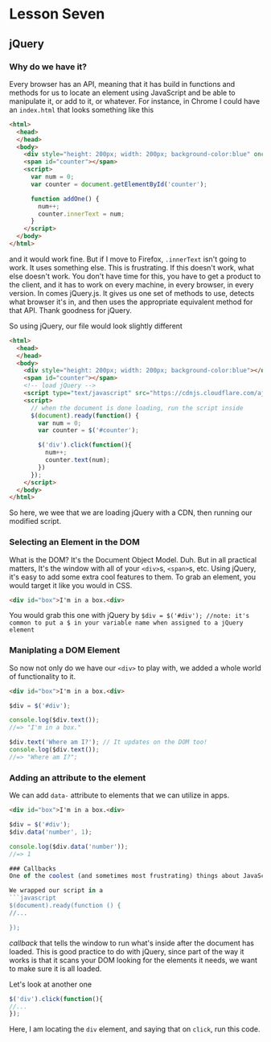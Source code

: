 # Lesson Seven
## jQuery
### Why do we have it?
Every browser has an API, meaning that it has build in functions and methods for us to locate an element using JavaScript and be able to manipulate it, or add to it, or whatever. For instance, in Chrome I could have an `index.html` that looks something like this
```html
<html>
  <head>
  </head>
  <body>
    <div style="height: 200px; width: 200px; background-color:blue" onclick="addOne()"></div>
    <span id="counter"></span>
    <script>
      var num = 0;
      var counter = document.getElementById('counter');

      function addOne() {
        num++;
        counter.innerText = num;
      }
    </script>
  </body>
</html>
```
and it would work fine. But if I move to Firefox, `.innerText` isn't going to work. It uses something else. This is frustrating. If this doesn't work, what else doesn't work. You don't have time for this, you have to get a product to the client, and it has to work on every machine, in every browser, in every version. In comes jQuery.js. It gives us one set of methods to use, detects what browser it's in, and then uses the appropriate equivalent method for that API. Thank goodness for jQuery.

So using jQuery, our file would look slightly different
```html
<html>
  <head>
  </head>
  <body>
    <div style="height: 200px; width: 200px; background-color:blue"></div>
    <span id="counter"></span>
    <!-- load jQuery -->
    <script type="text/javascript" src="https://cdnjs.cloudflare.com/ajax/libs/jquery/3.0.0-alpha1/jquery.min.js"></script>
    <script>
      // when the document is done loading, run the script inside
      $(document).ready(function() {
        var num = 0;
        var counter = $('#counter');

        $('div').click(function(){
          num++;
          counter.text(num);
        })
      });
    </script>
  </body>
</html>
```
So here, we wee that we are loading jQuery with a CDN, then running our modified script. 

### Selecting an Element in the DOM
What is the DOM? It's the Document Object Model. Duh. But in all practical matters, It's the window with all of your `<div>`s, `<span>`s, etc. Using jQuery, it's easy to add some extra cool features to them.
To grab an element, you would target it like you would in CSS.
```html
<div id="box">I'm in a box.<div>
```
You would grab this one with jQuery by
`$div = $('#div'); //note: it's common to put a $ in your variable name when assigned to a jQuery element`

### Maniplating a DOM Element
So now not only do we have our `<div>` to play with, we added a whole world of functionality to it.
```html
<div id="box">I'm in a box.<div>
```
```javascript
$div = $('#div');

console.log($div.text());
//=> "I'm in a box."

$div.text('Where am I?'); // It updates on the DOM too!
console.log($div.text());
//=> "Where am I?";
```

### Adding an attribute to the element
We can add `data-` attribute to elements that we can utilize in apps.
```html
<div id="box">I'm in a box.<div>
```
```javascript
$div = $('#div');
$div.data('number', 1);

console.log($div.data('number'));
//=> 1

### Callbacks
One of the coolest (and sometimes most frustrating) things about JavaScript is that it is asynchronous. We use _callbacks_ to tell the code "once this thing finished, do this _callback_, but I am going to keep going." 

We wrapped our script in a
```javascript
$(document).ready(function () {
//...

});
```
_callback_ that tells the window to run what's inside after the document has loaded. This is good practice to do with jQuery, since part of the way it works is that it scans your DOM looking for the elements it needs, we want to make sure it is all loaded.

Let's look at another one
```javascript
$('div').click(function(){
//...
});
```
Here, I am locating the `div` element, and saying that on `click`, run this code.
